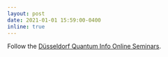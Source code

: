 ```yaml
---
layout: post
date: 2021-01-01 15:59:00-0400
inline: true
---
```


Follow the <a href="https://www.tp3.hhu.de/duesseldorf-quantum-info-online-seminars.html">D&uuml;sseldorf Quantum Info Online Seminars</a>.



